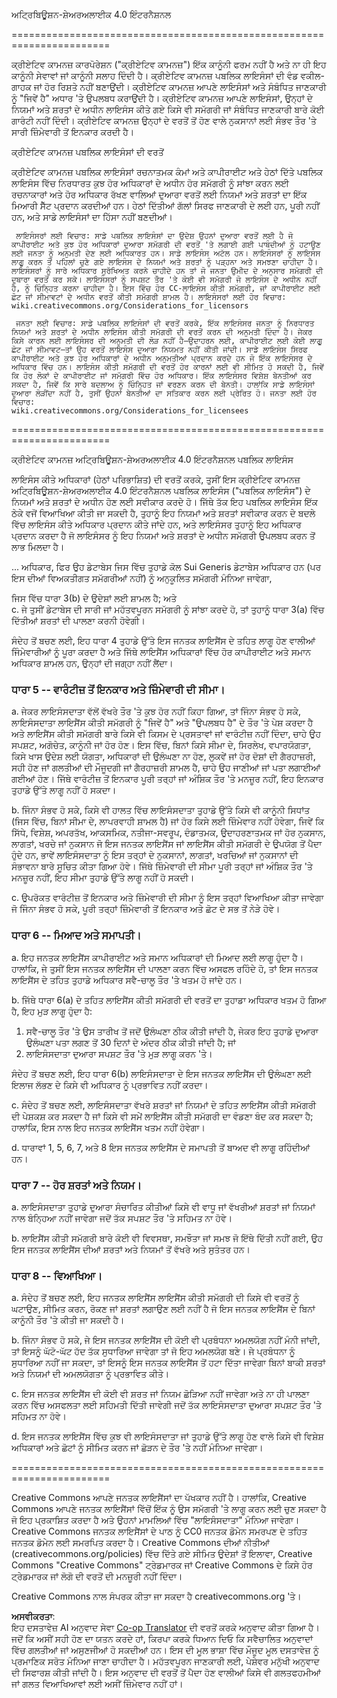 <!--
CO_OP_TRANSLATOR_METADATA:
{
  "original_hash": "45ab63a2cd8f5faef6c9b150618837a4",
  "translation_date": "2025-08-26T10:51:40+00:00",
  "source_file": "lessons/sketchnotes/LICENSE.md",
  "language_code": "pa"
}
-->
ਅਟ੍ਰਿਬਿਊਸ਼ਨ-ਸ਼ੇਅਰਅਲਾਈਕ 4.0 ਇੰਟਰਨੈਸ਼ਨਲ

=======================================================================

ਕ੍ਰੀਏਟਿਵ ਕਾਮਨਜ਼ ਕਾਰਪੋਰੇਸ਼ਨ ("ਕ੍ਰੀਏਟਿਵ ਕਾਮਨਜ਼") ਇੱਕ ਕਾਨੂੰਨੀ ਫਰਮ ਨਹੀਂ ਹੈ ਅਤੇ ਨਾ ਹੀ ਇਹ ਕਾਨੂੰਨੀ ਸੇਵਾਵਾਂ ਜਾਂ ਕਾਨੂੰਨੀ ਸਲਾਹ ਦਿੰਦੀ ਹੈ। ਕ੍ਰੀਏਟਿਵ ਕਾਮਨਜ਼ ਪਬਲਿਕ ਲਾਇਸੰਸਾਂ ਦੀ ਵੰਡ ਵਕੀਲ-ਗਾਹਕ ਜਾਂ ਹੋਰ ਰਿਸ਼ਤੇ ਨਹੀਂ ਬਣਾਉਂਦੀ। ਕ੍ਰੀਏਟਿਵ ਕਾਮਨਜ਼ ਆਪਣੇ ਲਾਇਸੰਸਾਂ ਅਤੇ ਸੰਬੰਧਿਤ ਜਾਣਕਾਰੀ ਨੂੰ "ਜਿਵੇਂ ਹੈ" ਅਧਾਰ 'ਤੇ ਉਪਲਬਧ ਕਰਾਉਂਦੀ ਹੈ। ਕ੍ਰੀਏਟਿਵ ਕਾਮਨਜ਼ ਆਪਣੇ ਲਾਇਸੰਸਾਂ, ਉਨ੍ਹਾਂ ਦੇ ਨਿਯਮਾਂ ਅਤੇ ਸ਼ਰਤਾਂ ਦੇ ਅਧੀਨ ਲਾਇਸੰਸ ਕੀਤੇ ਗਏ ਕਿਸੇ ਵੀ ਸਮੱਗਰੀ ਜਾਂ ਸੰਬੰਧਿਤ ਜਾਣਕਾਰੀ ਬਾਰੇ ਕੋਈ ਗਾਰੰਟੀ ਨਹੀਂ ਦਿੰਦੀ। ਕ੍ਰੀਏਟਿਵ ਕਾਮਨਜ਼ ਉਨ੍ਹਾਂ ਦੇ ਵਰਤੋਂ ਤੋਂ ਹੋਣ ਵਾਲੇ ਨੁਕਸਾਨਾਂ ਲਈ ਸੰਭਵ ਤੌਰ 'ਤੇ ਸਾਰੀ ਜ਼ਿੰਮੇਵਾਰੀ ਤੋਂ ਇਨਕਾਰ ਕਰਦੀ ਹੈ।

ਕ੍ਰੀਏਟਿਵ ਕਾਮਨਜ਼ ਪਬਲਿਕ ਲਾਇਸੰਸਾਂ ਦੀ ਵਰਤੋਂ

ਕ੍ਰੀਏਟਿਵ ਕਾਮਨਜ਼ ਪਬਲਿਕ ਲਾਇਸੰਸਾਂ ਰਚਨਾਤਮਕ ਕੰਮਾਂ ਅਤੇ ਕਾਪੀਰਾਈਟ ਅਤੇ ਹੇਠਾਂ ਦਿੱਤੇ ਪਬਲਿਕ ਲਾਇਸੰਸ ਵਿੱਚ ਨਿਰਧਾਰਤ ਕੁਝ ਹੋਰ ਅਧਿਕਾਰਾਂ ਦੇ ਅਧੀਨ ਹੋਰ ਸਮੱਗਰੀ ਨੂੰ ਸਾਂਝਾ ਕਰਨ ਲਈ ਰਚਨਾਕਾਰਾਂ ਅਤੇ ਹੋਰ ਅਧਿਕਾਰ ਰੱਖਣ ਵਾਲਿਆਂ ਦੁਆਰਾ ਵਰਤੋਂ ਲਈ ਨਿਯਮਾਂ ਅਤੇ ਸ਼ਰਤਾਂ ਦਾ ਇੱਕ ਮਿਆਰੀ ਸੈੱਟ ਪ੍ਰਦਾਨ ਕਰਦੀਆਂ ਹਨ। ਹੇਠਾਂ ਦਿੱਤੀਆਂ ਗੱਲਾਂ ਸਿਰਫ ਜਾਣਕਾਰੀ ਦੇ ਲਈ ਹਨ, ਪੂਰੀ ਨਹੀਂ ਹਨ, ਅਤੇ ਸਾਡੇ ਲਾਇਸੰਸਾਂ ਦਾ ਹਿੱਸਾ ਨਹੀਂ ਬਣਦੀਆਂ।

     ਲਾਇਸੰਸਰਾਂ ਲਈ ਵਿਚਾਰ: ਸਾਡੇ ਪਬਲਿਕ ਲਾਇਸੰਸਾਂ ਦਾ ਉਦੇਸ਼ ਉਹਨਾਂ ਦੁਆਰਾ ਵਰਤੋਂ ਲਈ ਹੈ ਜੋ ਕਾਪੀਰਾਈਟ ਅਤੇ ਕੁਝ ਹੋਰ ਅਧਿਕਾਰਾਂ ਦੁਆਰਾ ਸਮੱਗਰੀ ਦੀ ਵਰਤੋਂ 'ਤੇ ਲਗਾਈ ਗਈ ਪਾਬੰਦੀਆਂ ਨੂੰ ਹਟਾਉਣ ਲਈ ਜਨਤਾ ਨੂੰ ਅਨੁਮਤੀ ਦੇਣ ਲਈ ਅਧਿਕਾਰਤ ਹਨ। ਸਾਡੇ ਲਾਇਸੰਸ ਅਟੱਲ ਹਨ। ਲਾਇਸੰਸਰਾਂ ਨੂੰ ਲਾਇਸੰਸ ਲਾਗੂ ਕਰਨ ਤੋਂ ਪਹਿਲਾਂ ਚੁਣੇ ਗਏ ਲਾਇਸੰਸ ਦੇ ਨਿਯਮਾਂ ਅਤੇ ਸ਼ਰਤਾਂ ਨੂੰ ਪੜ੍ਹਨਾ ਅਤੇ ਸਮਝਣਾ ਚਾਹੀਦਾ ਹੈ। ਲਾਇਸੰਸਰਾਂ ਨੂੰ ਸਾਰੇ ਅਧਿਕਾਰ ਸੁਰੱਖਿਅਤ ਕਰਨੇ ਚਾਹੀਦੇ ਹਨ ਤਾਂ ਜੋ ਜਨਤਾ ਉਮੀਦ ਦੇ ਅਨੁਸਾਰ ਸਮੱਗਰੀ ਦੀ ਦੁਬਾਰਾ ਵਰਤੋਂ ਕਰ ਸਕੇ। ਲਾਇਸੰਸਰਾਂ ਨੂੰ ਸਪਸ਼ਟ ਤੌਰ 'ਤੇ ਕੋਈ ਵੀ ਸਮੱਗਰੀ ਜੋ ਲਾਇਸੰਸ ਦੇ ਅਧੀਨ ਨਹੀਂ ਹੈ, ਨੂੰ ਚਿੰਨ੍ਹਿਤ ਕਰਨਾ ਚਾਹੀਦਾ ਹੈ। ਇਸ ਵਿੱਚ ਹੋਰ CC-ਲਾਇਸੰਸ ਕੀਤੀ ਸਮੱਗਰੀ, ਜਾਂ ਕਾਪੀਰਾਈਟ ਲਈ ਛੋਟ ਜਾਂ ਸੀਮਾਵਟਾਂ ਦੇ ਅਧੀਨ ਵਰਤੋਂ ਕੀਤੀ ਸਮੱਗਰੀ ਸ਼ਾਮਲ ਹੈ। ਲਾਇਸੰਸਰਾਂ ਲਈ ਹੋਰ ਵਿਚਾਰ:
	wiki.creativecommons.org/Considerations_for_licensors

     ਜਨਤਾ ਲਈ ਵਿਚਾਰ: ਸਾਡੇ ਪਬਲਿਕ ਲਾਇਸੰਸਾਂ ਦੀ ਵਰਤੋਂ ਕਰਕੇ, ਇੱਕ ਲਾਇਸੰਸਰ ਜਨਤਾ ਨੂੰ ਨਿਰਧਾਰਤ ਨਿਯਮਾਂ ਅਤੇ ਸ਼ਰਤਾਂ ਦੇ ਅਧੀਨ ਲਾਇਸੰਸ ਕੀਤੀ ਸਮੱਗਰੀ ਦੀ ਵਰਤੋਂ ਕਰਨ ਦੀ ਅਨੁਮਤੀ ਦਿੰਦਾ ਹੈ। ਜੇਕਰ ਕਿਸੇ ਕਾਰਨ ਲਈ ਲਾਇਸੰਸਰ ਦੀ ਅਨੁਮਤੀ ਦੀ ਲੋੜ ਨਹੀਂ ਹੈ—ਉਦਾਹਰਨ ਲਈ, ਕਾਪੀਰਾਈਟ ਲਈ ਕੋਈ ਲਾਗੂ ਛੋਟ ਜਾਂ ਸੀਮਾਵਟ—ਤਾਂ ਉਹ ਵਰਤੋਂ ਲਾਇਸੰਸ ਦੁਆਰਾ ਨਿਯਮਤ ਨਹੀਂ ਕੀਤੀ ਜਾਂਦੀ। ਸਾਡੇ ਲਾਇਸੰਸ ਸਿਰਫ ਕਾਪੀਰਾਈਟ ਅਤੇ ਕੁਝ ਹੋਰ ਅਧਿਕਾਰਾਂ ਦੇ ਅਧੀਨ ਅਨੁਮਤੀਆਂ ਪ੍ਰਦਾਨ ਕਰਦੇ ਹਨ ਜੋ ਇੱਕ ਲਾਇਸੰਸਰ ਦੇ ਅਧਿਕਾਰ ਵਿੱਚ ਹਨ। ਲਾਇਸੰਸ ਕੀਤੀ ਸਮੱਗਰੀ ਦੀ ਵਰਤੋਂ ਹੋਰ ਕਾਰਨਾਂ ਲਈ ਵੀ ਸੀਮਿਤ ਹੋ ਸਕਦੀ ਹੈ, ਜਿਵੇਂ ਕਿ ਹੋਰ ਲੋਕਾਂ ਦੇ ਕਾਪੀਰਾਈਟ ਜਾਂ ਸਮੱਗਰੀ ਵਿੱਚ ਹੋਰ ਅਧਿਕਾਰ। ਇੱਕ ਲਾਇਸੰਸਰ ਵਿਸ਼ੇਸ਼ ਬੇਨਤੀਆਂ ਕਰ ਸਕਦਾ ਹੈ, ਜਿਵੇਂ ਕਿ ਸਾਰੇ ਬਦਲਾਅ ਨੂੰ ਚਿੰਨ੍ਹਿਤ ਜਾਂ ਵਰਣਨ ਕਰਨ ਦੀ ਬੇਨਤੀ। ਹਾਲਾਂਕਿ ਸਾਡੇ ਲਾਇਸੰਸਾਂ ਦੁਆਰਾ ਲੋੜੀਂਦਾ ਨਹੀਂ ਹੈ, ਤੁਸੀਂ ਉਹਨਾਂ ਬੇਨਤੀਆਂ ਦਾ ਸਤਿਕਾਰ ਕਰਨ ਲਈ ਪ੍ਰੇਰਿਤ ਹੋ। ਜਨਤਾ ਲਈ ਹੋਰ ਵਿਚਾਰ:
	wiki.creativecommons.org/Considerations_for_licensees

=======================================================================

ਕ੍ਰੀਏਟਿਵ ਕਾਮਨਜ਼ ਅਟ੍ਰਿਬਿਊਸ਼ਨ-ਸ਼ੇਅਰਅਲਾਈਕ 4.0 ਇੰਟਰਨੈਸ਼ਨਲ ਪਬਲਿਕ ਲਾਇਸੰਸ

ਲਾਇਸੰਸ ਕੀਤੇ ਅਧਿਕਾਰਾਂ (ਹੇਠਾਂ ਪਰਿਭਾਸ਼ਿਤ) ਦੀ ਵਰਤੋਂ ਕਰਕੇ, ਤੁਸੀਂ ਇਸ ਕ੍ਰੀਏਟਿਵ ਕਾਮਨਜ਼ ਅਟ੍ਰਿਬਿਊਸ਼ਨ-ਸ਼ੇਅਰਅਲਾਈਕ 4.0 ਇੰਟਰਨੈਸ਼ਨਲ ਪਬਲਿਕ ਲਾਇਸੰਸ ("ਪਬਲਿਕ ਲਾਇਸੰਸ") ਦੇ ਨਿਯਮਾਂ ਅਤੇ ਸ਼ਰਤਾਂ ਦੇ ਅਧੀਨ ਹੋਣ ਲਈ ਸਵੀਕਾਰ ਕਰਦੇ ਹੋ। ਜਿੱਥੇ ਤੱਕ ਇਹ ਪਬਲਿਕ ਲਾਇਸੰਸ ਇੱਕ ਠੇਕੇ ਵਜੋਂ ਵਿਆਖਿਆ ਕੀਤੀ ਜਾ ਸਕਦੀ ਹੈ, ਤੁਹਾਨੂੰ ਇਹ ਨਿਯਮਾਂ ਅਤੇ ਸ਼ਰਤਾਂ ਸਵੀਕਾਰ ਕਰਨ ਦੇ ਬਦਲੇ ਵਿੱਚ ਲਾਇਸੰਸ ਕੀਤੇ ਅਧਿਕਾਰ ਪ੍ਰਦਾਨ ਕੀਤੇ ਜਾਂਦੇ ਹਨ, ਅਤੇ ਲਾਇਸੰਸਰ ਤੁਹਾਨੂੰ ਇਹ ਅਧਿਕਾਰ ਪ੍ਰਦਾਨ ਕਰਦਾ ਹੈ ਜੋ ਲਾਇਸੰਸਰ ਨੂੰ ਇਹ ਨਿਯਮਾਂ ਅਤੇ ਸ਼ਰਤਾਂ ਦੇ ਅਧੀਨ ਸਮੱਗਰੀ ਉਪਲਬਧ ਕਰਨ ਤੋਂ ਲਾਭ ਮਿਲਦਾ ਹੈ।

...
ਅਧਿਕਾਰ, ਫਿਰ ਉਹ ਡੇਟਾਬੇਸ ਜਿਸ ਵਿੱਚ ਤੁਹਾਡੇ ਕੋਲ Sui Generis ਡੇਟਾਬੇਸ ਅਧਿਕਾਰ ਹਨ (ਪਰ ਇਸ ਦੀਆਂ ਵਿਅਕਤੀਗਤ ਸਮੱਗਰੀਆਂ ਨਹੀਂ) ਨੂੰ ਅਨੁਕੂਲਿਤ ਸਮੱਗਰੀ ਮੰਨਿਆ ਜਾਵੇਗਾ,

ਜਿਸ ਵਿੱਚ ਧਾਰਾ 3(b) ਦੇ ਉਦੇਸ਼ਾਂ ਲਈ ਸ਼ਾਮਲ ਹੈ; ਅਤੇ  
c. ਜੇ ਤੁਸੀਂ ਡੇਟਾਬੇਸ ਦੀ ਸਾਰੀ ਜਾਂ ਮਹੱਤਵਪੂਰਨ ਸਮੱਗਰੀ ਨੂੰ ਸਾਂਝਾ ਕਰਦੇ ਹੋ, ਤਾਂ ਤੁਹਾਨੂੰ ਧਾਰਾ 3(a) ਵਿੱਚ ਦਿੱਤੀਆਂ ਸ਼ਰਤਾਂ ਦੀ ਪਾਲਣਾ ਕਰਨੀ ਹੋਵੇਗੀ।  

ਸੰਦੇਹ ਤੋਂ ਬਚਣ ਲਈ, ਇਹ ਧਾਰਾ 4 ਤੁਹਾਡੇ ਉੱਤੇ ਇਸ ਜਨਤਕ ਲਾਇਸੈਂਸ ਦੇ ਤਹਿਤ ਲਾਗੂ ਹੋਣ ਵਾਲੀਆਂ ਜਿੰਮੇਵਾਰੀਆਂ ਨੂੰ ਪੂਰਾ ਕਰਦਾ ਹੈ ਅਤੇ ਜਿੱਥੇ ਲਾਇਸੈਂਸ ਅਧਿਕਾਰਾਂ ਵਿੱਚ ਹੋਰ ਕਾਪੀਰਾਈਟ ਅਤੇ ਸਮਾਨ ਅਧਿਕਾਰ ਸ਼ਾਮਲ ਹਨ, ਉਨ੍ਹਾਂ ਦੀ ਜਗ੍ਹਾ ਨਹੀਂ ਲੈਂਦਾ।  

### ਧਾਰਾ 5 -- ਵਾਰੰਟੀਜ਼ ਤੋਂ ਇਨਕਾਰ ਅਤੇ ਜ਼ਿੰਮੇਵਾਰੀ ਦੀ ਸੀਮਾ।  

a. ਜੇਕਰ ਲਾਇਸੰਸਦਾਤਾ ਵੱਲੋਂ ਵੱਖਰੇ ਤੌਰ 'ਤੇ ਕੁਝ ਹੋਰ ਨਹੀਂ ਕਿਹਾ ਗਿਆ, ਤਾਂ ਜਿੰਨਾ ਸੰਭਵ ਹੋ ਸਕੇ, ਲਾਇਸੰਸਦਾਤਾ ਲਾਇਸੈਂਸ ਕੀਤੀ ਸਮੱਗਰੀ ਨੂੰ "ਜਿਵੇਂ ਹੈ" ਅਤੇ "ਉਪਲਬਧ ਹੈ" ਦੇ ਤੌਰ 'ਤੇ ਪੇਸ਼ ਕਰਦਾ ਹੈ ਅਤੇ ਲਾਇਸੈਂਸ ਕੀਤੀ ਸਮੱਗਰੀ ਬਾਰੇ ਕਿਸੇ ਵੀ ਕਿਸਮ ਦੇ ਪ੍ਰਸਤਾਵਾਂ ਜਾਂ ਵਾਰੰਟੀਜ਼ ਨਹੀਂ ਦਿੰਦਾ, ਚਾਹੇ ਉਹ ਸਪਸ਼ਟ, ਅਗੋਚੇਤ, ਕਾਨੂੰਨੀ ਜਾਂ ਹੋਰ ਹੋਣ। ਇਸ ਵਿੱਚ, ਬਿਨਾਂ ਕਿਸੇ ਸੀਮਾ ਦੇ, ਸਿਰਲੇਖ, ਵਪਾਰਯੋਗਤਾ, ਕਿਸੇ ਖਾਸ ਉਦੇਸ਼ ਲਈ ਯੋਗਤਾ, ਅਧਿਕਾਰਾਂ ਦੀ ਉਲੰਘਣਾ ਨਾ ਹੋਣ, ਲੁਕਵੇਂ ਜਾਂ ਹੋਰ ਦੋਸ਼ਾਂ ਦੀ ਗੈਰਹਾਜ਼ਰੀ, ਸਹੀ ਹੋਣ ਜਾਂ ਗਲਤੀਆਂ ਦੀ ਮੌਜੂਦਗੀ ਜਾਂ ਗੈਰਹਾਜ਼ਰੀ ਸ਼ਾਮਲ ਹੈ, ਚਾਹੇ ਉਹ ਜਾਣੀਆਂ ਜਾਂ ਪਤਾ ਲਗਾਈਆਂ ਗਈਆਂ ਹੋਣ। ਜਿੱਥੇ ਵਾਰੰਟੀਜ਼ ਤੋਂ ਇਨਕਾਰ ਪੂਰੀ ਤਰ੍ਹਾਂ ਜਾਂ ਅੰਸ਼ਿਕ ਤੌਰ 'ਤੇ ਮਨਜ਼ੂਰ ਨਹੀਂ, ਇਹ ਇਨਕਾਰ ਤੁਹਾਡੇ ਉੱਤੇ ਲਾਗੂ ਨਹੀਂ ਹੋ ਸਕਦਾ।  

b. ਜਿੰਨਾ ਸੰਭਵ ਹੋ ਸਕੇ, ਕਿਸੇ ਵੀ ਹਾਲਤ ਵਿੱਚ ਲਾਇਸੰਸਦਾਤਾ ਤੁਹਾਡੇ ਉੱਤੇ ਕਿਸੇ ਵੀ ਕਾਨੂੰਨੀ ਸਿਧਾਂਤ (ਜਿਸ ਵਿੱਚ, ਬਿਨਾਂ ਸੀਮਾ ਦੇ, ਲਾਪਰਵਾਹੀ ਸ਼ਾਮਲ ਹੈ) ਜਾਂ ਹੋਰ ਕਿਸੇ ਲਈ ਜ਼ਿੰਮੇਵਾਰ ਨਹੀਂ ਹੋਵੇਗਾ, ਜਿਵੇਂ ਕਿ ਸਿੱਧੇ, ਵਿਸ਼ੇਸ਼, ਅਪਰਤੱਖ, ਆਕਸਮਿਕ, ਨਤੀਜਾ-ਸਵਰੂਪ, ਦੰਡਾਤਮਕ, ਉਦਾਹਰਣਾਤਮਕ ਜਾਂ ਹੋਰ ਨੁਕਸਾਨ, ਲਾਗਤਾਂ, ਖਰਚੇ ਜਾਂ ਨੁਕਸਾਨ ਜੋ ਇਸ ਜਨਤਕ ਲਾਇਸੈਂਸ ਜਾਂ ਲਾਇਸੈਂਸ ਕੀਤੀ ਸਮੱਗਰੀ ਦੇ ਉਪਯੋਗ ਤੋਂ ਪੈਦਾ ਹੁੰਦੇ ਹਨ, ਭਾਵੇਂ ਲਾਇਸੰਸਦਾਤਾ ਨੂੰ ਇਸ ਤਰ੍ਹਾਂ ਦੇ ਨੁਕਸਾਨਾਂ, ਲਾਗਤਾਂ, ਖਰਚਿਆਂ ਜਾਂ ਨੁਕਸਾਨਾਂ ਦੀ ਸੰਭਾਵਨਾ ਬਾਰੇ ਸੂਚਿਤ ਕੀਤਾ ਗਿਆ ਹੋਵੇ। ਜਿੱਥੇ ਜ਼ਿੰਮੇਵਾਰੀ ਦੀ ਸੀਮਾ ਪੂਰੀ ਤਰ੍ਹਾਂ ਜਾਂ ਅੰਸ਼ਿਕ ਤੌਰ 'ਤੇ ਮਨਜ਼ੂਰ ਨਹੀਂ, ਇਹ ਸੀਮਾ ਤੁਹਾਡੇ ਉੱਤੇ ਲਾਗੂ ਨਹੀਂ ਹੋ ਸਕਦੀ।  

c. ਉਪਰੋਕਤ ਵਾਰੰਟੀਜ਼ ਤੋਂ ਇਨਕਾਰ ਅਤੇ ਜ਼ਿੰਮੇਵਾਰੀ ਦੀ ਸੀਮਾ ਨੂੰ ਇਸ ਤਰ੍ਹਾਂ ਵਿਆਖਿਆ ਕੀਤਾ ਜਾਵੇਗਾ ਜੋ ਜਿੰਨਾ ਸੰਭਵ ਹੋ ਸਕੇ, ਪੂਰੀ ਤਰ੍ਹਾਂ ਜ਼ਿੰਮੇਵਾਰੀ ਤੋਂ ਇਨਕਾਰ ਅਤੇ ਛੋਟ ਦੇ ਸਭ ਤੋਂ ਨੇੜੇ ਹੋਵੇ।  

### ਧਾਰਾ 6 -- ਮਿਆਦ ਅਤੇ ਸਮਾਪਤੀ।  

a. ਇਹ ਜਨਤਕ ਲਾਇਸੈਂਸ ਕਾਪੀਰਾਈਟ ਅਤੇ ਸਮਾਨ ਅਧਿਕਾਰਾਂ ਦੀ ਮਿਆਦ ਲਈ ਲਾਗੂ ਹੁੰਦਾ ਹੈ। ਹਾਲਾਂਕਿ, ਜੇ ਤੁਸੀਂ ਇਸ ਜਨਤਕ ਲਾਇਸੈਂਸ ਦੀ ਪਾਲਣਾ ਕਰਨ ਵਿੱਚ ਅਸਫਲ ਰਹਿੰਦੇ ਹੋ, ਤਾਂ ਇਸ ਜਨਤਕ ਲਾਇਸੈਂਸ ਦੇ ਤਹਿਤ ਤੁਹਾਡੇ ਅਧਿਕਾਰ ਸਵੈ-ਚਾਲੂ ਤੌਰ 'ਤੇ ਖਤਮ ਹੋ ਜਾਂਦੇ ਹਨ।  

b. ਜਿੱਥੇ ਧਾਰਾ 6(a) ਦੇ ਤਹਿਤ ਲਾਇਸੈਂਸ ਕੀਤੀ ਸਮੱਗਰੀ ਦੀ ਵਰਤੋਂ ਦਾ ਤੁਹਾਡਾ ਅਧਿਕਾਰ ਖਤਮ ਹੋ ਗਿਆ ਹੈ, ਇਹ ਮੁੜ ਲਾਗੂ ਹੁੰਦਾ ਹੈ:  

1. ਸਵੈ-ਚਾਲੂ ਤੌਰ 'ਤੇ ਉਸ ਤਾਰੀਖ ਤੋਂ ਜਦੋਂ ਉਲੰਘਣਾ ਠੀਕ ਕੀਤੀ ਜਾਂਦੀ ਹੈ, ਜੇਕਰ ਇਹ ਤੁਹਾਡੇ ਦੁਆਰਾ ਉਲੰਘਣਾ ਪਤਾ ਲਗਣ ਤੋਂ 30 ਦਿਨਾਂ ਦੇ ਅੰਦਰ ਠੀਕ ਕੀਤੀ ਜਾਂਦੀ ਹੈ; ਜਾਂ  
2. ਲਾਇਸੰਸਦਾਤਾ ਦੁਆਰਾ ਸਪਸ਼ਟ ਤੌਰ 'ਤੇ ਮੁੜ ਲਾਗੂ ਕਰਨ 'ਤੇ।  

ਸੰਦੇਹ ਤੋਂ ਬਚਣ ਲਈ, ਇਹ ਧਾਰਾ 6(b) ਲਾਇਸੰਸਦਾਤਾ ਦੇ ਇਸ ਜਨਤਕ ਲਾਇਸੈਂਸ ਦੀ ਉਲੰਘਣਾ ਲਈ ਇਲਾਜ ਲੱਭਣ ਦੇ ਕਿਸੇ ਵੀ ਅਧਿਕਾਰ ਨੂੰ ਪ੍ਰਭਾਵਿਤ ਨਹੀਂ ਕਰਦਾ।  

c. ਸੰਦੇਹ ਤੋਂ ਬਚਣ ਲਈ, ਲਾਇਸੰਸਦਾਤਾ ਵੱਖਰੇ ਸ਼ਰਤਾਂ ਜਾਂ ਨਿਯਮਾਂ ਦੇ ਤਹਿਤ ਲਾਇਸੈਂਸ ਕੀਤੀ ਸਮੱਗਰੀ ਦੀ ਪੇਸ਼ਕਸ਼ ਕਰ ਸਕਦਾ ਹੈ ਜਾਂ ਕਿਸੇ ਵੀ ਸਮੇਂ ਲਾਇਸੈਂਸ ਕੀਤੀ ਸਮੱਗਰੀ ਦਾ ਵੰਡਣਾ ਬੰਦ ਕਰ ਸਕਦਾ ਹੈ; ਹਾਲਾਂਕਿ, ਇਸ ਨਾਲ ਇਹ ਜਨਤਕ ਲਾਇਸੈਂਸ ਖਤਮ ਨਹੀਂ ਹੋਵੇਗਾ।  

d. ਧਾਰਾਵਾਂ 1, 5, 6, 7, ਅਤੇ 8 ਇਸ ਜਨਤਕ ਲਾਇਸੈਂਸ ਦੇ ਸਮਾਪਤੀ ਤੋਂ ਬਾਅਦ ਵੀ ਲਾਗੂ ਰਹਿੰਦੀਆਂ ਹਨ।  

### ਧਾਰਾ 7 -- ਹੋਰ ਸ਼ਰਤਾਂ ਅਤੇ ਨਿਯਮ।  

a. ਲਾਇਸੰਸਦਾਤਾ ਤੁਹਾਡੇ ਦੁਆਰਾ ਸੰਚਾਰਿਤ ਕੀਤੀਆਂ ਕਿਸੇ ਵੀ ਵਾਧੂ ਜਾਂ ਵੱਖਰੀਆਂ ਸ਼ਰਤਾਂ ਜਾਂ ਨਿਯਮਾਂ ਨਾਲ ਬੰਨ੍ਹਿਆ ਨਹੀਂ ਜਾਵੇਗਾ ਜਦੋਂ ਤੱਕ ਸਪਸ਼ਟ ਤੌਰ 'ਤੇ ਸਹਿਮਤ ਨਾ ਹੋਵੇ।  

b. ਲਾਇਸੈਂਸ ਕੀਤੀ ਸਮੱਗਰੀ ਬਾਰੇ ਕੋਈ ਵੀ ਵਿਵਸਥਾ, ਸਮਝੌਤਾ ਜਾਂ ਸਮਝ ਜੋ ਇੱਥੇ ਦਿੱਤੀ ਨਹੀਂ ਗਈ, ਉਹ ਇਸ ਜਨਤਕ ਲਾਇਸੈਂਸ ਦੀਆਂ ਸ਼ਰਤਾਂ ਅਤੇ ਨਿਯਮਾਂ ਤੋਂ ਵੱਖਰੇ ਅਤੇ ਸੁਤੰਤਰ ਹਨ।  

### ਧਾਰਾ 8 -- ਵਿਆਖਿਆ।  

a. ਸੰਦੇਹ ਤੋਂ ਬਚਣ ਲਈ, ਇਹ ਜਨਤਕ ਲਾਇਸੈਂਸ ਲਾਇਸੈਂਸ ਕੀਤੀ ਸਮੱਗਰੀ ਦੀ ਕਿਸੇ ਵੀ ਵਰਤੋਂ ਨੂੰ ਘਟਾਉਣ, ਸੀਮਿਤ ਕਰਨ, ਰੋਕਣ ਜਾਂ ਸ਼ਰਤਾਂ ਲਗਾਉਣ ਲਈ ਨਹੀਂ ਹੈ ਜੋ ਇਸ ਜਨਤਕ ਲਾਇਸੈਂਸ ਦੇ ਬਿਨਾਂ ਕਾਨੂੰਨੀ ਤੌਰ 'ਤੇ ਕੀਤੀ ਜਾ ਸਕਦੀ ਹੈ।  

b. ਜਿੰਨਾ ਸੰਭਵ ਹੋ ਸਕੇ, ਜੇ ਇਸ ਜਨਤਕ ਲਾਇਸੈਂਸ ਦੀ ਕੋਈ ਵੀ ਪ੍ਰਬੰਧਨਾ ਅਮਲਯੋਗ ਨਹੀਂ ਮੰਨੀ ਜਾਂਦੀ, ਤਾਂ ਇਸਨੂੰ ਘੱਟੋ-ਘੱਟ ਹੱਦ ਤੱਕ ਸੁਧਾਰਿਆ ਜਾਵੇਗਾ ਤਾਂ ਜੋ ਇਹ ਅਮਲਯੋਗ ਬਣੇ। ਜੇ ਪ੍ਰਬੰਧਨਾ ਨੂੰ ਸੁਧਾਰਿਆ ਨਹੀਂ ਜਾ ਸਕਦਾ, ਤਾਂ ਇਸਨੂੰ ਇਸ ਜਨਤਕ ਲਾਇਸੈਂਸ ਤੋਂ ਹਟਾ ਦਿੱਤਾ ਜਾਵੇਗਾ ਬਿਨਾਂ ਬਾਕੀ ਸ਼ਰਤਾਂ ਅਤੇ ਨਿਯਮਾਂ ਦੀ ਅਮਲਯੋਗਤਾ ਨੂੰ ਪ੍ਰਭਾਵਿਤ ਕੀਤੇ।  

c. ਇਸ ਜਨਤਕ ਲਾਇਸੈਂਸ ਦੀ ਕੋਈ ਵੀ ਸ਼ਰਤ ਜਾਂ ਨਿਯਮ ਛੋੜਿਆ ਨਹੀਂ ਜਾਵੇਗਾ ਅਤੇ ਨਾ ਹੀ ਪਾਲਣਾ ਕਰਨ ਵਿੱਚ ਅਸਫਲਤਾ ਲਈ ਸਹਿਮਤੀ ਦਿੱਤੀ ਜਾਵੇਗੀ ਜਦੋਂ ਤੱਕ ਲਾਇਸੰਸਦਾਤਾ ਦੁਆਰਾ ਸਪਸ਼ਟ ਤੌਰ 'ਤੇ ਸਹਿਮਤ ਨਾ ਹੋਵੇ।  

d. ਇਸ ਜਨਤਕ ਲਾਇਸੈਂਸ ਵਿੱਚ ਕੁਝ ਵੀ ਲਾਇਸੰਸਦਾਤਾ ਜਾਂ ਤੁਹਾਡੇ ਉੱਤੇ ਲਾਗੂ ਹੋਣ ਵਾਲੇ ਕਿਸੇ ਵੀ ਵਿਸ਼ੇਸ਼ ਅਧਿਕਾਰਾਂ ਅਤੇ ਛੋਟਾਂ ਨੂੰ ਸੀਮਿਤ ਕਰਨ ਜਾਂ ਛੋੜਨ ਦੇ ਤੌਰ 'ਤੇ ਨਹੀਂ ਮੰਨਿਆ ਜਾਵੇਗਾ।  

=======================================================================  

Creative Commons ਆਪਣੇ ਜਨਤਕ ਲਾਇਸੈਂਸਾਂ ਦਾ ਪੱਖਕਾਰ ਨਹੀਂ ਹੈ। ਹਾਲਾਂਕਿ, Creative Commons ਆਪਣੇ ਜਨਤਕ ਲਾਇਸੈਂਸਾਂ ਵਿੱਚੋਂ ਇੱਕ ਨੂੰ ਉਸ ਸਮੱਗਰੀ 'ਤੇ ਲਾਗੂ ਕਰਨ ਲਈ ਚੁਣ ਸਕਦਾ ਹੈ ਜੋ ਇਹ ਪ੍ਰਕਾਸ਼ਿਤ ਕਰਦਾ ਹੈ ਅਤੇ ਉਹਨਾਂ ਮਾਮਲਿਆਂ ਵਿੱਚ "ਲਾਇਸੰਸਦਾਤਾ" ਮੰਨਿਆ ਜਾਵੇਗਾ। Creative Commons ਜਨਤਕ ਲਾਇਸੈਂਸਾਂ ਦੇ ਪਾਠ ਨੂੰ CC0 ਜਨਤਕ ਡੋਮੇਨ ਸਮਰਪਣ ਦੇ ਤਹਿਤ ਜਨਤਕ ਡੋਮੇਨ ਲਈ ਸਮਰਪਿਤ ਕਰਦਾ ਹੈ। Creative Commons ਦੀਆਂ ਨੀਤੀਆਂ (creativecommons.org/policies) ਵਿੱਚ ਦਿੱਤੇ ਗਏ ਸੀਮਿਤ ਉਦੇਸ਼ਾਂ ਤੋਂ ਇਲਾਵਾ, Creative Commons "Creative Commons" ਟ੍ਰੇਡਮਾਰਕ ਜਾਂ Creative Commons ਦੇ ਕਿਸੇ ਹੋਰ ਟ੍ਰੇਡਮਾਰਕ ਜਾਂ ਲੋਗੋ ਦੀ ਵਰਤੋਂ ਦੀ ਮਨਜ਼ੂਰੀ ਨਹੀਂ ਦਿੰਦਾ।  

Creative Commons ਨਾਲ ਸੰਪਰਕ ਕੀਤਾ ਜਾ ਸਕਦਾ ਹੈ creativecommons.org 'ਤੇ।  

**ਅਸਵੀਕਰਤਾ**:  
ਇਹ ਦਸਤਾਵੇਜ਼ AI ਅਨੁਵਾਦ ਸੇਵਾ [Co-op Translator](https://github.com/Azure/co-op-translator) ਦੀ ਵਰਤੋਂ ਕਰਕੇ ਅਨੁਵਾਦ ਕੀਤਾ ਗਿਆ ਹੈ। ਜਦੋਂ ਕਿ ਅਸੀਂ ਸਹੀ ਹੋਣ ਦਾ ਯਤਨ ਕਰਦੇ ਹਾਂ, ਕਿਰਪਾ ਕਰਕੇ ਧਿਆਨ ਦਿਓ ਕਿ ਸਵੈਚਾਲਿਤ ਅਨੁਵਾਦਾਂ ਵਿੱਚ ਗਲਤੀਆਂ ਜਾਂ ਅਸੁਣਜੀਆਂ ਹੋ ਸਕਦੀਆਂ ਹਨ। ਇਸ ਦੀ ਮੂਲ ਭਾਸ਼ਾ ਵਿੱਚ ਮੌਜੂਦ ਮੂਲ ਦਸਤਾਵੇਜ਼ ਨੂੰ ਪ੍ਰਮਾਣਿਕ ਸਰੋਤ ਮੰਨਿਆ ਜਾਣਾ ਚਾਹੀਦਾ ਹੈ। ਮਹੱਤਵਪੂਰਨ ਜਾਣਕਾਰੀ ਲਈ, ਪੇਸ਼ੇਵਰ ਮਨੁੱਖੀ ਅਨੁਵਾਦ ਦੀ ਸਿਫਾਰਸ਼ ਕੀਤੀ ਜਾਂਦੀ ਹੈ। ਇਸ ਅਨੁਵਾਦ ਦੀ ਵਰਤੋਂ ਤੋਂ ਪੈਦਾ ਹੋਣ ਵਾਲੀਆਂ ਕਿਸੇ ਵੀ ਗਲਤਫਹਮੀਆਂ ਜਾਂ ਗਲਤ ਵਿਆਖਿਆਵਾਂ ਲਈ ਅਸੀਂ ਜ਼ਿੰਮੇਵਾਰ ਨਹੀਂ ਹਾਂ।